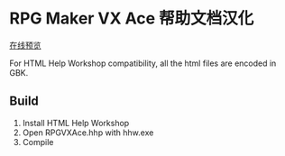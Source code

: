 
RPG Maker VX Ace 帮助文档汉化
===

[在线预览](http://rpgvxace.azurewebsites.net/)

For HTML Help Workshop compatibility, all the html files are encoded in GBK.

## Build
1. Install HTML Help Workshop
2. Open RPGVXAce.hhp with hhw.exe
3. Compile
